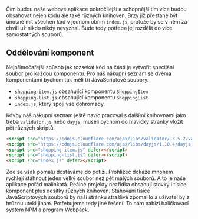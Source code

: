 Čím budou naše webové aplikace pokročilejší a schopnější tím více budou obsahovat nejen kódu ale také různých knihoven. Brzy již přestane být únosné mít všechen kód v jednom obřím `index.js`, protože by se v něm za chvíli už nikdo nikdy nevyznal. Bude tedy potřeba jej rozdělit do více samostatných souborů. 

## Oddělování komponent

Nejpřímočařejší způsob jak rozsekat kód na části je vytvořit specilání soubor pro každou komponentu. Pro náš nákupní seznam se dvěma komponentami bychom tak měli tři JavaScriptové soubory.

- `shopping-item.js` obsahující komponentu `ShoppingItem`
- `shopping-list.js` obsahující komponentu `ShoppingList`
- `index.js`, který spojí vše dohromady.

Kdyby náš nákupní seznam ještě navíc pracoval s dalšími knihovnami jako třeba `validator.js` nebo `dayjs`, museli bychom do hlavičky stránky vložit pět různých skriptů.

```html
<script src="https://cdnjs.cloudflare.com/ajax/libs/validator/13.5.2/validator.min.js"></script>
<script src="https://cdnjs.cloudflare.com/ajax/libs/dayjs/1.10.4/dayjs.min.js" ></script>
<script src="shopping-item.js" defer></script>
<script src="shopping-list.js" defer></script>
<script src="index.js" defer></script>
```

Zde se však pomalu dostáváme do potíží. Prohlížeč dokáže mnohem rychleji stáhnout jeden velký soubor než pět malých souborů. A to je naše aplikace pořád malinkatá. Reálné projekty nezřídka obsahují stovky i tísíce komponent plus desítky různých knihoven. Stáhování tisíce JavaScriptových souborů by naší stránku strašlivě zpomalilo a uživatel by z hrůzou utekl jinam. Potřebujeme tedy jiné řešení. To nám nabízí balíčkovací systém NPM a program Webpack. 
